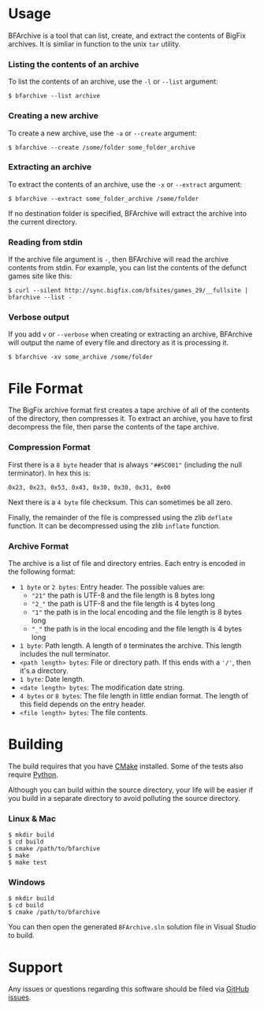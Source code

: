 Usage
===

BFArchive is a tool that can list, create, and extract the contents of BigFix
archives. It is simliar in function to the unix `tar` utility.

### Listing the contents of an archive

To list the contents of an archive, use the `-l` or `--list` argument:

    $ bfarchive --list archive
    
### Creating a new archive

To create a new archive, use the `-a` or `--create` argument:

    $ bfarchive --create /some/folder some_folder_archive
    
### Extracting an archive

To extract the contents of an archive, use the `-x` or `--extract` argument:

    $ bfarchive --extract some_folder_archive /some/folder
    
If no destination folder is specified, BFArchive will extract the archive into
the current directory.
    
### Reading from stdin

If the archive file argument is `-`, then BFArchive will read the archive
contents from stdin. For example, you can list the contents of the defunct games
site like this:

    $ curl --silent http://sync.bigfix.com/bfsites/games_29/__fullsite | bfarchive --list -
    
### Verbose output

If you add `v` or `--verbose` when creating or extracting an archive,
BFArchive will output the name of every file and directory as it is processing
it.

    $ bfarchive -xv some_archive /some/folder

File Format
===

The BigFix archive format first creates a tape archive of all of the contents
of the directory, then compresses it. To extract an archive, you have to first
decompress the file, then parse the contents of the tape archive.

### Compression Format

First there is a `8 byte` header that is always `"##SC001"` (including the null
terminator). In hex this is:

    0x23, 0x23, 0x53, 0x43, 0x30, 0x30, 0x31, 0x00
    
Next there is a `4 byte` file checksum. This can sometimes be all zero.

Finally, the remainder of the file is compressed using the zlib `deflate`
function. It can be decompressed using the zlib `inflate` function.

### Archive Format

The archive is a list of file and directory entries. Each entry is encoded in
the following format:

* `1 byte` or `2 bytes`: Entry header. The possible values are:
  * `"21"` the path is UTF-8 and the file length is 8 bytes long
  * `"2_"` the path is UTF-8 and the file length is 4 bytes long
  * `"1"` the path is in the local encoding and the file length is 8 bytes long
  * `"_"` the path is in the local encoding and the file length is 4 bytes long
* `1 byte`: Path length. A length of `0` terminates the archive. This length
  includes the null terminator.
* `<path length> bytes`: File or directory path. If this ends with a `'/'`, then
  it's a directory.
* `1 byte`: Date length.
* `<date length> bytes`: The modification date string.
* `4 bytes` or `8 bytes`: The file length in little endian format. The length of
  this field depends on the entry header.
* `<file length> bytes`: The file contents.

Building
===

The build requires that you have [CMake](http://cmake.org/) installed. Some of
the tests also require [Python](https://www.python.org/).

Although you can build within the source directory, your life will be easier if
you build in a separate directory to avoid polluting the source directory.

### Linux & Mac

    $ mkdir build
    $ cd build
    $ cmake /path/to/bfarchive
    $ make
    $ make test

### Windows

    $ mkdir build
    $ cd build
    $ cmake /path/to/bfarchive

You can then open the generated `BFArchive.sln` solution file in Visual Studio
to build.

Support
===
Any issues or questions regarding this software should be filed via
[GitHub issues](https://github.com/bigfix/bfarchive/issues).
